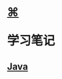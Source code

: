 # <p align=left>[⌘](https://github.com/KrLite/BrokenThoughts)</p> <p align=left>学习笔记</p>

## [Java](java)
